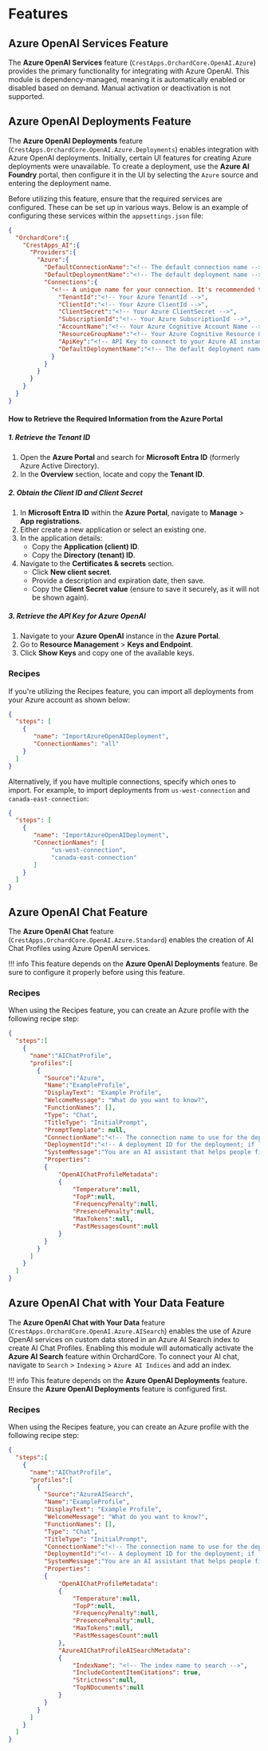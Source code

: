 # Features

## Azure OpenAI Services Feature

The **Azure OpenAI Services** feature (`CrestApps.OrchardCore.OpenAI.Azure`) provides the primary functionality for integrating with Azure OpenAI. This module is dependency-managed, meaning it is automatically enabled or disabled based on demand. Manual activation or deactivation is not supported.

## Azure OpenAI Deployments Feature

The **Azure OpenAI Deployments** feature (`CrestApps.OrchardCore.OpenAI.Azure.Deployments`) enables integration with Azure OpenAI deployments. Initially, certain UI features for creating Azure deployments were unavailable. To create a deployment, use the **Azure AI Foundry** portal, then configure it in the UI by selecting the `Azure` source and entering the deployment name.

Before utilizing this feature, ensure that the required services are configured. These can be set up in various ways. Below is an example of configuring these services within the `appsettings.json` file:

```json
{
  "OrchardCore":{
    "CrestApps_AI":{
      "Providers":{
        "Azure":{
          "DefaultConnectionName":"<!-- The default connection name -->",
          "DefaultDeploymentName":"<!-- The default deployment name -->",
          "Connections":{
            "<!-- A unique name for your connection. It's recommended to match your Azure account's AccountName -->":{
              "TenantId":"<!-- Your Azure TenantId -->",
              "ClientId":"<!-- Your Azure ClientId -->",
              "ClientSecret":"<!-- Your Azure ClientSecret -->",
              "SubscriptionId":"<!-- Your Azure SubscriptionId -->",
              "AccountName":"<!-- Your Azure Cognitive Account Name -->",
              "ResourceGroupName":"<!-- Your Azure Cognitive Resource Group Name -->",
              "ApiKey":"<!-- API Key to connect to your Azure AI instance -->",
              "DefaultDeploymentName":"<!-- The default deployment name -->"
            }
          }
        }
      }
    }
  }
}
```

#### How to Retrieve the Required Information from the Azure Portal

##### 1. Retrieve the Tenant ID
1. Open the **Azure Portal** and search for **Microsoft Entra ID** (formerly Azure Active Directory).
2. In the **Overview** section, locate and copy the **Tenant ID**.

##### 2. Obtain the Client ID and Client Secret
1. In **Microsoft Entra ID** within the **Azure Portal**, navigate to **Manage** > **App registrations**.
2. Either create a new application or select an existing one.
3. In the application details:
   - Copy the **Application (client) ID**.
   - Copy the **Directory (tenant) ID**.
4. Navigate to the **Certificates & secrets** section.
   - Click **New client secret**.
   - Provide a description and expiration date, then save.
   - Copy the **Client Secret value** (ensure to save it securely, as it will not be shown again).

##### 3. Retrieve the API Key for Azure OpenAI
1. Navigate to your **Azure OpenAI** instance in the **Azure Portal**.
2. Go to **Resource Management** > **Keys and Endpoint**.
3. Click **Show Keys** and copy one of the available keys.

### Recipes

If you're utilizing the Recipes feature, you can import all deployments from your Azure account as shown below:

```json
{
  "steps": [
    {
       "name": "ImportAzureOpenAIDeployment",
       "ConnectionNames": "all"
    }
  ]
}
```

Alternatively, if you have multiple connections, specify which ones to import. For example, to import deployments from `us-west-connection` and `canada-east-connection`:

```json
{
  "steps": [
    {
       "name": "ImportAzureOpenAIDeployment",
       "ConnectionNames": [
            "us-west-connection",
            "canada-east-connection"
       ]
    }
  ]
}
```

## Azure OpenAI Chat Feature

The **Azure OpenAI Chat** feature (`CrestApps.OrchardCore.OpenAI.Azure.Standard`) enables the creation of AI Chat Profiles using Azure OpenAI services.

!!! info
    This feature depends on the **Azure OpenAI Deployments** feature. Be sure to configure it properly before using this feature.

### Recipes

When using the Recipes feature, you can create an Azure profile with the following recipe step:

```json
{
  "steps":[
    {
      "name":"AIChatProfile",
      "profiles":[
        {
          "Source":"Azure",
          "Name":"ExampleProfile",
          "DisplayText": "Example Profile",
          "WelcomeMessage": "What do you want to know?",
          "FunctionNames": [],
          "Type": "Chat",
          "TitleType": "InitialPrompt",
          "PromptTemplate": null,
          "ConnectionName":"<!-- The connection name to use for the deployment; if left blank, the default connection will be used. -->",
          "DeploymentId":"<!-- A deployment ID for the deployment; if left blank, the default deployment will be used. -->",
          "SystemMessage":"You are an AI assistant that helps people find information.",
          "Properties": 
          {
              "OpenAIChatProfileMetadata": 
              {
                  "Temperature":null,
                  "TopP":null,
                  "FrequencyPenalty":null,
                  "PresencePenalty":null,
                  "MaxTokens":null,
                  "PastMessagesCount":null
              }
          }
        }
      ]
    }
  ]
}
```

## Azure OpenAI Chat with Your Data Feature

The **Azure OpenAI Chat with Your Data** feature (`CrestApps.OrchardCore.OpenAI.Azure.AISearch`) enables the use of Azure OpenAI services on custom data stored in an Azure AI Search index to create AI Chat Profiles. Enabling this module will automatically activate the **Azure AI Search** feature within OrchardCore. To connect your AI chat, navigate to `Search` > `Indexing` > `Azure AI Indices` and add an index.

!!! info
    This feature depends on the **Azure OpenAI Deployments** feature. Ensure the **Azure OpenAI Deployments** feature is configured first.

### Recipes

When using the Recipes feature, you can create an Azure profile with the following recipe step:

```json
{
  "steps":[
    {
      "name":"AIChatProfile",
      "profiles":[
        {
          "Source":"AzureAISearch",
          "Name":"ExampleProfile",
          "DisplayText": "Example Profile",
          "WelcomeMessage": "What do you want to know?",
          "FunctionNames": [],
          "Type": "Chat",
          "TitleType": "InitialPrompt",
          "ConnectionName":"<!-- The connection name to use for the deployment; if left blank, the default connection will be used. -->",
          "DeploymentId":"<!-- A deployment ID for the deployment; if left blank, the default deployment will be used. -->",
          "SystemMessage":"You are an AI assistant that helps people find information.",
          "Properties": 
          {
              "OpenAIChatProfileMetadata": 
              {
                  "Temperature":null,
                  "TopP":null,
                  "FrequencyPenalty":null,
                  "PresencePenalty":null,
                  "MaxTokens":null,
                  "PastMessagesCount":null
              },
              "AzureAIChatProfileAISearchMetadata":
              {
                  "IndexName": "<!-- The index name to search -->",
                  "IncludeContentItemCitations": true,
                  "Strictness":null,
                  "TopNDocuments":null
              }
          }
        }
      ]
    }
  ]
}
```
